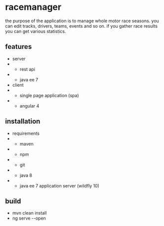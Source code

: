 # racemanager

the purpose of the application is to manage whole motor race seasons.
you can edit tracks, drivers, teams, events and so on. if you gather race results you can get various statistics.

## features

- server
- - rest api
- - java ee 7
- client
- - single page application (spa)
- - angular 4

## installation

- requirements
- - maven
- - npm
- - git
- - java 8
- - java ee 7 application server (wildfly 10)

## build

- mvn clean install
- ng serve --open
